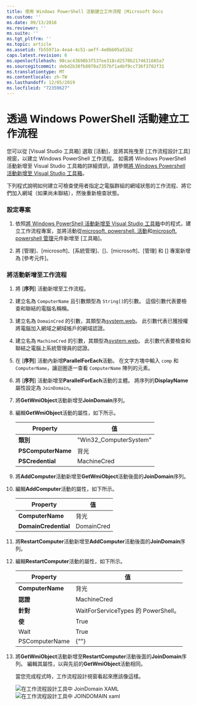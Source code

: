 ```yaml
---
title: 使用 Windows PowerShell 活動建立工作流程 |Microsoft Docs
ms.custom: ''
ms.date: 09/13/2016
ms.reviewer: ''
ms.suite: ''
ms.tgt_pltfrm: ''
ms.topic: article
ms.assetid: fb55971a-4ea4-4c51-aeff-4e0bb05a51b2
caps.latest.revision: 6
ms.openlocfilehash: 98cac43698b3f537ee318cd2570b2174631665a7
ms.sourcegitcommit: debd2b38fb8070a7357bf1a4bf9cc736f3702f31
ms.translationtype: MT
ms.contentlocale: zh-TW
ms.lasthandoff: 12/05/2019
ms.locfileid: "72359627"
---
```

# <a name="creating-a-workflow-with-windows-powershell-activities"></a>透過 Windows PowerShell 活動建立工作流程

您可以從 [Visual Studio 工具箱] 選取 [活動]，並將其拖曳至 [工作流程設計工具] 視窗，以建立 Windows PowerShell 工作流程。 如需將 Windows PowerShell 活動新增至 Visual Studio 工具箱的詳細資訊，請參閱[將 Windows Powershell 活動新增至 Visual Studio 工具箱](./adding-windows-powershell-activities-to-the-visual-studio-toolbox.md)。

下列程式說明如何建立可檢查使用者指定之電腦群組的網域狀態的工作流程、將它們加入網域（如果尚未聯結），然後重新檢查狀態。

### <a name="setting-up-the-project"></a>設定專案

1. 依照[將 Windows PowerShell 活動新增至 Visual Studio 工具箱](./adding-windows-powershell-activities-to-the-visual-studio-toolbox.md)中的程式，建立工作流程專案，並將活動從[microsoft. powershell. 活動](/dotnet/api/Microsoft.PowerShell.Activities)和[microsoft. powershell 管理](/dotnet/api/Microsoft.PowerShell.Management.Activities)元件新增至 [工具箱]。

2. 將 [管理]、[microsoft]、[系統管理]、[]、[microsoft]、[管理] 和 [] 專案新增為 [參考元件]。

### <a name="adding-activities-to-the-workflow"></a>將活動新增至工作流程

1. 將 [**序列**] 活動新增至工作流程。

2. 建立名為 `ComputerName` 且引數類型為 `String[]`的引數。 這個引數代表要檢查和聯結的電腦名稱稱。

3. 建立名為 `DomainCred` 的引數，其類型為[system.web](/dotnet/api/System.Management.Automation.PSCredential)。 此引數代表已獲授權將電腦加入網域之網域帳戶的網域認證。

4. 建立名為 `MachineCred` 的引數，其類型為[system.web](/dotnet/api/System.Management.Automation.PSCredential)。 此引數代表要檢查和聯結之電腦上系統管理員的認證。

5. 在 [**序列**] 活動內新增**ParallelForEach**活動。 在文字方塊中輸入 `comp` 和 `ComputerName`，讓迴圈逐一查看 `ComputerName` 陣列的元素。

6. 將 [**序列**] 活動新增至**ParallelForEach**活動的主體。 將序列的**DisplayName**屬性設定為 `JoinDomain`。

7. 將**GetWmiObject**活動新增至**JoinDomain**序列。

8. 編輯**GetWmiObject**活動的屬性，如下所示。

   |Property|值|
   |--------------|-----------|
   |**類別**|"Win32_ComputerSystem"|
   |**PSComputerName**|背光|
   |**PSCredential**|MachineCred|

9. 將**AddComputer**活動新增至**GetWmiObject**活動後面的**JoinDomain**序列。

10. 編輯**AddComputer**活動的屬性，如下所示。

    |Property|值|
    |--------------|-----------|
    |**ComputerName**|背光|
    |**DomainCredential**|DomainCred|

11. 將**RestartComputer**活動新增至**AddComputer**活動後面的**JoinDomain**序列。

12. 編輯**RestartComputer**活動的屬性，如下所示。

    |Property|值|
    |--------------|-----------|
    |**ComputerName**|背光|
    |**認證**|MachineCred|
    |**針對**|WaitForServiceTypes 的 PowerShell。|
    |**使**|True|
    |Wait|True|
    |PSComputerName|{""}|

13. 將**GetWmiObject**活動新增至**RestartComputer**活動後面的**JoinDomain**序列。 編輯其屬性，以與先前的**GetWmiObject**活動相同。

    當您完成程式時，工作流程設計視窗看起來應該像這樣。

    ![在工作流程設計工具中 JoinDomain XAML](../media/joindomainworkflow.png)
    ![在工作流程設計工具中 JOINDOMAIN xaml](../media/joindomainworkflow.png "JoinDomainWorkflow")